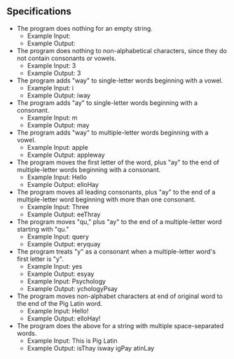 ## Specifications

* The program does nothing for an empty string.
  * Example Input:
  * Example Output:
* The program does nothing to non-alphabetical characters, since they do not contain consonants or vowels.
  * Example Input: 3
  * Example Output: 3
* The program adds "way" to single-letter words beginning with a vowel.
  * Example Input: i
  * Example Output: iway
* The program adds "ay" to single-letter words beginning with a consonant.
  * Example Input: m
  * Example Output: may
* The program adds "way" to multiple-letter words beginning with a vowel.
  * Example Input: apple
  * Example Output: appleway
* The program moves the first letter of the word, plus "ay" to the end of multiple-letter words beginning with a consonant.
  * Example Input: Hello
  * Example Output: elloHay
* The program moves all leading consonants, plus "ay" to the end of a multiple-letter word beginning with more than one consonant.
  * Example Input: Three
  * Example Output: eeThray
* The program moves "qu," plus "ay" to the end of a multiple-letter word starting with "qu."
  * Example Input: query
  * Example Output: eryquay
* The program treats "y" as a consonant when a multiple-letter word's first letter is "y".
  * Example Input: yes
  * Example Output: esyay
  * Example Input: Psychology
  * Example Output: ychologyPsay
* The program moves non-alphabet characters at end of original word to the end of the Pig Latin word.
  * Example Input: Hello!
  * Example Output: elloHay!
* The program does the above for a string with multiple space-separated words.
  * Example Input: This is Pig Latin
  * Example Output: isThay isway igPay atinLay
